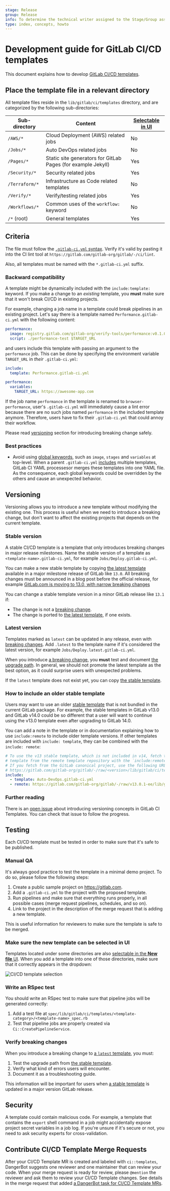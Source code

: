```yaml
---
stage: Release
group: Release
info: To determine the technical writer assigned to the Stage/Group associated with this page, see https://about.gitlab.com/handbook/engineering/ux/technical-writing/#assignments
type: index, concepts, howto
---
```


# Development guide for GitLab CI/CD templates

This document explains how to develop [GitLab CI/CD templates](../../ci/examples/README.md).

## Place the template file in a relevant directory

All template files reside in the `lib/gitlab/ci/templates` directory, and are categorized by the following sub-directories:

| Sub-directory  | Content                                            | [Selectable in UI](#make-sure-the-new-template-can-be-selected-in-ui) |
|----------------|----------------------------------------------------|-----------------------------------------------------------------------|
| `/AWS/*`       | Cloud Deployment (AWS) related jobs                | No      |
| `/Jobs/*`      | Auto DevOps related jobs                           | No      |
| `/Pages/*`     | Static site generators for GitLab Pages (for example Jekyll) | Yes     |
| `/Security/*`  | Security related jobs                              | Yes     |
| `/Terraform/*` | Infrastructure as Code related templates           | No      |
| `/Verify/*`    | Verify/testing related jobs                        | Yes     |
| `/Workflows/*` | Common uses of the `workflow:` keyword             | No      |
| `/*` (root)    | General templates                                  | Yes     |

## Criteria

The file must follow the [`.gitlab-ci.yml` syntax](../../ci/yaml/README.md).
Verify it's valid by pasting it into the CI lint tool at `https://gitlab.com/gitlab-org/gitlab/-/ci/lint`.

Also, all templates must be named with the `*.gitlab-ci.yml` suffix.

### Backward compatibility

A template might be dynamically included with the `include:template:` keyword. If
you make a change to an *existing* template, you **must** make sure that it won't break
CI/CD in existing projects.

For example, changing a job name in a template could break pipelines in an existing project.
Let's say there is a template named `Performance.gitlab-ci.yml` with the following content:

```yaml
performance:
  image: registry.gitlab.com/gitlab-org/verify-tools/performance:v0.1.0
  script: ./performance-test $TARGET_URL
```

and users include this template with passing an argument to the `performance` job.
This can be done by specifying the environment variable `TARGET_URL` in _their_ `.gitlab-ci.yml`:

```yaml
include:
  template: Performance.gitlab-ci.yml

performance:
  variables:
    TARGET_URL: https://awesome-app.com
```

If the job name `performance` in the template is renamed to `browser-performance`,
user's `.gitlab-ci.yml` will immediately cause a lint error because there
are no such jobs named `performance` in the included template anymore. Therefore,
users have to fix their `.gitlab-ci.yml` that could annoy their workflow.

Please read [versioning](#versioning) section for introducing breaking change safely.

### Best practices

- Avoid using [global keywords](https://docs.gitlab.com/ee/ci/yaml/#global-keywords),
  such as `image`, `stages` and `variables` at top-level.
  When a parent `.gitlab-ci.yml` [includes](https://docs.gitlab.com/ee/ci/yaml/#include)
  multiple templates, GitLab CI YAML processesor merges these templates into one
  YAML file. As the consequence, each global keywords could be overridden by the
  others and cause an unexpected behavior.

## Versioning

Versioning allows you to introduce a new template without modifying the existing
one. This process is useful when we need to introduce a breaking change,
but don't want to affect the existing projects that depends on the current template.

### Stable version

A stable CI/CD template is a template that only introduces breaking changes in major
release milestones. Name the stable version of a template as `<template-name>.gitlab-ci.yml`,
for example `Jobs/Deploy.gitlab-ci.yml`.

You can make a new stable template by copying [the latest template](#latest-version)
available in a major milestone release of GitLab like `13.0`. All breaking changes
must be announced in a blog post before the official release, for example
[GitLab.com is moving to 13.0, with narrow breaking changes](https://about.gitlab.com/releases/2020/05/06/gitlab-com-13-0-breaking-changes/)

You can change a stable template version in a minor GitLab release like `13.1` if:

- The change is not a [breaking change](#backward-compatibility).
- The change is ported to [the latest template](#latest-version), if one exists.

### Latest version

Templates marked as `latest` can be updated in any release, even with
[breaking changes](#backward-compatibility). Add `.latest` to the template name if
it's considered the latest version, for example `Jobs/Deploy.latest.gitlab-ci.yml`.

When you introduce [a breaking change](#backward-compatibility),
you **must** test and document [the upgrade path](#verify-breaking-changes).
In general, we should not promote the latest template as the best option, as it could surprise users with unexpected problems.

If the `latest` template does not exist yet, you can copy [the stable template](#stable-version).

### How to include an older stable template

Users may want to use an older [stable template](#stable-version) that is not bundled
in the current GitLab package. For example, the stable templates in GitLab v13.0 and
GitLab v14.0 could be so different that a user will want to continue using the v13.0 template even
after upgrading to GitLab 14.0.

You can add a note in the template or in documentation explaining how to use `include:remote`
to include older template versions. If other templates are included with `include: template`,
they can be combined with the `include: remote`:

```yaml
# To use the v13 stable template, which is not included in v14, fetch the specific
# template from the remote template repository with the `include:remote:` keyword.
# If you fetch from the GitLab canonical project, use the following URL format:
# https://gitlab.com/gitlab-org/gitlab/-/raw/<version>/lib/gitlab/ci/templates/<template-name>
include:
  - template: Auto-DevOps.gitlab-ci.yml
  - remote: https://gitlab.com/gitlab-org/gitlab/-/raw/v13.0.1-ee/lib/gitlab/ci/templates/Jobs/Deploy.gitlab-ci.yml
```

### Further reading

There is an [open issue](https://gitlab.com/gitlab-org/gitlab/-/issues/17716) about
introducing versioning concepts in GitLab CI Templates. You can check that issue to
follow the progress.

## Testing

Each CI/CD template must be tested in order to make sure that it's safe to be published.

### Manual QA

It's always good practice to test the template in a minimal demo project.
To do so, please follow the following steps:

1. Create a public sample project on <https://gitlab.com>.
1. Add a `.gitlab-ci.yml` to the project with the proposed template.
1. Run pipelines and make sure that everything runs properly, in all possible cases
   (merge request pipelines, schedules, and so on).
1. Link to the project in the description of the merge request that is adding a new template.

This is useful information for reviewers to make sure the template is safe to be merged.

### Make sure the new template can be selected in UI

Templates located under some directories are also [selectable in the **New file** UI](#place-the-template-file-in-a-relevant-directory).
When you add a template into one of those directories, make sure that it correctly appears in the dropdown:

![CI/CD template selection](img/ci_template_selection_v13_1.png)

### Write an RSpec test

You should write an RSpec test to make sure that pipeline jobs will be generated correctly:

1. Add a test file at `spec/lib/gitlab/ci/templates/<template-category>/<template-name>_spec.rb`
1. Test that pipeline jobs are properly created via `Ci::CreatePipelineService`.

### Verify breaking changes

When you introduce a breaking change to [a `latest` template](#latest-version),
you must:

1. Test the upgrade path from [the stable template](#stable-version).
1. Verify what kind of errors users will encounter.
1. Document it as a troubleshooting guide.

This information will be important for users when [a stable template](#stable-version)
is updated in a major version GitLab release.

## Security

A template could contain malicious code. For example, a template that contains the `export` shell command in a job
might accidentally expose project secret variables in a job log.
If you're unsure if it's secure or not, you need to ask security experts for cross-validation.

## Contribute CI/CD Template Merge Requests

After your CI/CD Template MR is created and labeled with `ci::templates`, DangerBot suggests one reviewer and one maintainer that can review your code. When your merge request is ready for review, please `@mention` the reviewer and ask them to review your CI/CD Template changes. See details in the merge request that added [a DangerBot task for CI/CD Template MRs](https://gitlab.com/gitlab-org/gitlab/-/merge_requests/44688).
